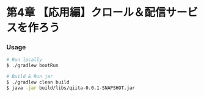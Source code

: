第4章 【応用編】クロール＆配信サービスを作ろう
==============================================


### Usage

```zsh
# Run locally
$ ./gradlew bootRun

# Build & Run jar
$ ./gradlew clean build
$ java -jar build/libs/qiita-0.0.1-SNAPSHOT.jar
```

